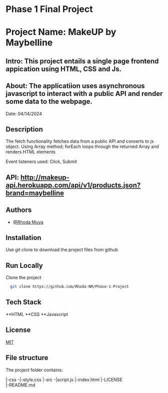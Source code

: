 # Phase 1 Final Project
 # Project Name: MakeUP by Maybelline
## Intro: This project entails a single page frontend appication using  HTML, CSS and Js.

## About: The applicatiion uses asynchronous javascript to interact with a public API and render some data to the webpage.

Date: 04/14/2024

## Description
The fetch functionality fetches data from a public API and converts to js object.
Using Array method; forEach loops through the returned Array and renders HTML elements

Event listeners used:  Click, Submit


## API: http://makeup-api.herokuapp.com/api/v1/products.json?brand=maybelline


## Authors

- [@Rhoda Muya](https://www.github.com/Rhoda-NM)


## Installation

Use git clone to download the project files from github
## Run Locally

Clone the project

```bash
  git clone https://github.com/Rhoda-NM/Phase-1-Project
```



## Tech Stack
**HTML
**CSS
**Javascript



## License

[MIT](https://choosealicense.com/licenses/mit/)


## File structure
The project folder contains:

|-css -|-style.css
|-src -|script.js 
|-index.html
|-LICENSE    
|-README.md
